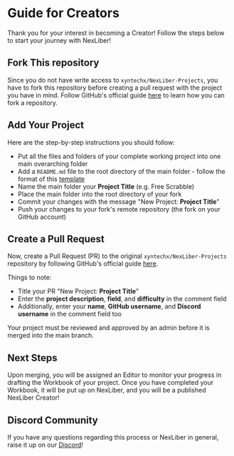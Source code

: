 # Guide for Creators
Thank you for your interest in becoming a Creator! Follow the steps below to start your journey with NexLiber!

## Fork This repository
Since you do not have write access to `xyntechx/NexLiber-Projects`, you have to fork this repository before creating a pull request with the project you have in mind. Follow GitHub's official guide [here](https://docs.github.com/en/get-started/quickstart/fork-a-repo) to learn how you can fork a repository.

## Add Your Project
Here are the step-by-step instructions you should follow:
- Put all the files and folders of your complete working project into one main overarching folder
- Add a `README.md` file to the root directory of the main folder - follow the format of this [template](https://github.com/xyntechx/NexLiber-Projects/blob/main/TEMPLATE.md)
- Name the main folder your **Project Title** (e.g. Free Scrabble)
- Place the main folder into the root directory of your fork
- Commit your changes with the message "New Project: **Project Title**"
- Push your changes to your fork's remote repository (the fork on your GitHub account)

## Create a Pull Request
Now, create a Pull Request (PR) to the original `xyntechx/NexLiber-Projects` repository by following GitHub's official guide [here](https://docs.github.com/en/pull-requests/collaborating-with-pull-requests/proposing-changes-to-your-work-with-pull-requests/creating-a-pull-request-from-a-fork).

Things to note:
- Title your PR "New Project: **Project Title**"
- Enter the **project description**, **field**, and **difficulty** in the comment field
- Additionally, enter your **name**, **GitHub username**, and **Discord username** in the comment field too

Your project must be reviewed and approved by an admin before it is merged into the main branch.

## Next Steps
Upon merging, you will be assigned an Editor to monitor your progress in drafting the Workbook of your project. Once you have completed your Workbook, it will be put up on NexLiber, and you will be a published NexLiber Creator!

## Discord Community
If you have any questions regarding this process or NexLiber in general, raise it up on our [Discord](https://discord.gg/CvZGEjyzbR)!
